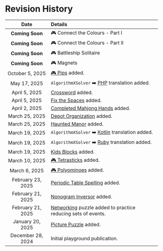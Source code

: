 # Revision History

|Date|Details|
|:--------:|:----------------|
| **Coming Soon** | 🎮 Connect the Colours - Part I |
| **Coming Soon** | 🎮 Connect the Colours - Part II |
| **Coming Soon** | 🎮 Battleship Solitaire |
| **Coming Soon** | 🎮 Magnets |
| October 5, 2025 | [🎮 Pips](pips) added. |
| May 17, 2025 | `AlgorithmXSolver` ➡️ [PHP](php) translation added. |
| April 5, 2025 | [Crossword](crossword) added. |
| April 5, 2025 | [Fix the Spaces](fix-the-spaces) added. |
| April 2, 2025 | [Completed Mahjong Hands](completed-mahjong-hands) added. |
| March 25, 2025 | [Depot Organization](depot-organization) added. |
| March 25, 2025 | [Haunted Manor](haunted-manor) added. |
| March 19, 2025 | `AlgorithmXSolver` ➡️ [Kotlin](kotlin) translation added. |
| March 19, 2025 | `AlgorithmXSolver` ➡️ [Ruby](ruby) translation added. |
| March 19, 2025 | [Kids Blocks](kids-blocks) added. |
| March 10, 2025 | [🎮 Tetrasticks](tetrasticks) added. |
| March 6, 2025 | [🎮 Polyominoes](polyominoes) added. |
| February 23, 2025 | [Periodic Table Spelling](periodic-table-spelling) added. |
| February 21, 2025 | [Nonogram Inversor](nonogram-inversor) added. |
| February 21, 2025 | [Networking](reducing-sets-of-events) puzzle added to practice reducing sets of events. |
| January 20, 2025 | [Picture Puzzle](picture-puzzle) added.|
| December 28, 2024 | Initial playground publication.|
